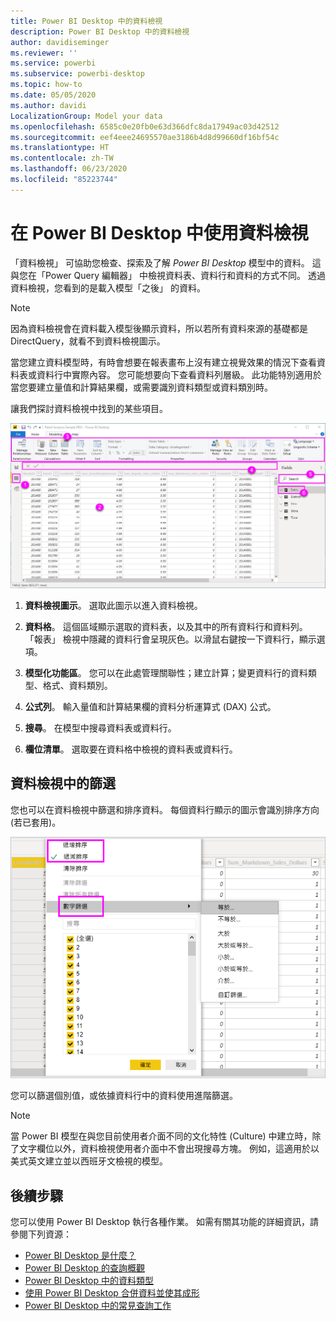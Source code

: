 ```yaml
---
title: Power BI Desktop 中的資料檢視
description: Power BI Desktop 中的資料檢視
author: davidiseminger
ms.reviewer: ''
ms.service: powerbi
ms.subservice: powerbi-desktop
ms.topic: how-to
ms.date: 05/05/2020
ms.author: davidi
LocalizationGroup: Model your data
ms.openlocfilehash: 6585c0e20fb0e63d366dfc8da17949ac03d42512
ms.sourcegitcommit: eef4eee24695570ae3186b4d8d99660df16bf54c
ms.translationtype: HT
ms.contentlocale: zh-TW
ms.lasthandoff: 06/23/2020
ms.locfileid: "85223744"
---
```

# <a name="work-with-data-view-in-power-bi-desktop"></a>在 Power BI Desktop 中使用資料檢視

「資料檢視」  可協助您檢查、探索及了解 *Power BI Desktop* 模型中的資料。 這與您在「Power Query 編輯器」  中檢視資料表、資料行和資料的方式不同。 透過資料檢視，您看到的是載入模型「之後」  的資料。

> [!NOTE]
> 因為資料檢視會在資料載入模型後顯示資料，所以若所有資料來源的基礎都是 DirectQuery，就看不到資料檢視圖示。 

當您建立資料模型時，有時會想要在報表畫布上沒有建立視覺效果的情況下查看資料表或資料行中實際內容。 您可能想要向下查看資料列層級。 此功能特別適用於當您要建立量值和計算結果欄，或需要識別資料類型或資料類別時。

讓我們探討資料檢視中找到的某些項目。

![Power BI Desktop 中的資料檢視](media/desktop-data-view/dataview_fullscreen.png)

1. **資料檢視圖示**。 選取此圖示以進入資料檢視。

2. **資料格**。 這個區域顯示選取的資料表，以及其中的所有資料行和資料列。 「報表」  檢視中隱藏的資料行會呈現灰色。以滑鼠右鍵按一下資料行，顯示選項。

3. **模型化功能區**。 您可以在此處管理關聯性；建立計算；變更資料行的資料類型、格式、資料類別。

4. **公式列**。 輸入量值和計算結果欄的資料分析運算式 (DAX) 公式。

5. **搜尋**。 在模型中搜尋資料表或資料行。

6. **欄位清單**。 選取要在資料格中檢視的資料表或資料行。

## <a name="filtering-in-data-view"></a>資料檢視中的篩選

您也可以在資料檢視中篩選和排序資料。 每個資料行顯示的圖示會識別排序方向 (若已套用)。

![在 Power BI Desktop 中的資料檢視中排序和篩選](media/desktop-data-view/dataview_sort-and-filter.png)

您可以篩選個別值，或依據資料行中的資料使用進階篩選。

> [!NOTE]
> 當 Power BI 模型在與您目前使用者介面不同的文化特性 (Culture) 中建立時，除了文字欄位以外，資料檢視使用者介面中不會出現搜尋方塊。 例如，這適用於以美式英文建立並以西班牙文檢視的模型。


## <a name="next-steps"></a>後續步驟

您可以使用 Power BI Desktop 執行各種作業。 如需有關其功能的詳細資訊，請參閱下列資源：

* [Power BI Desktop 是什麼？](../fundamentals/desktop-what-is-desktop.md)
* [Power BI Desktop 的查詢概觀](../transform-model/desktop-query-overview.md)
* [Power BI Desktop 中的資料類型](desktop-data-types.md)
* [使用 Power BI Desktop 合併資料並使其成形](desktop-shape-and-combine-data.md)
* [Power BI Desktop 中的常見查詢工作](../transform-model/desktop-common-query-tasks.md)
